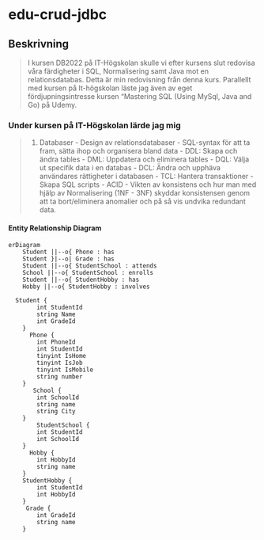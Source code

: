# edu-crud-jdbc

## Beskrivning

>I kursen DB2022 på IT-Högskolan skulle vi efter kursens slut redovisa våra färdigheter i SQL, Normalisering samt Java mot en relationsdatabas. Detta är min redovisning från denna kurs. Parallellt med kursen på It-högskolan läste jag även av eget fördjupningsintresse kursen “Mastering SQL (Using MySql, Java and Go) på Udemy.

### Under kursen på IT-Högskolan lärde jag mig 

>1. Databaser
>        - Design av relationsdatabaser
>        - SQL-syntax för att ta fram, sätta ihop och organisera bland data
>        - DDL: Skapa och ändra tables
>        - DML: Uppdatera och eliminera tables
>        - DQL: Välja ut specifik data i en databas
        - DCL: Ändra och upphäva användares rättigheter i databasen
        - TCL: Hantera transaktioner
        - Skapa SQL scripts
        - ACID
        - Vikten av konsistens och hur man med hjälp av Normalisering (1NF - 3NF) skyddar konsistensen genom att ta bort/eliminera 
          anomalier och på så vis undvika redundant data.
####  Entity Relationship Diagram

```mermaid
erDiagram
    Student ||--o{ Phone : has
    Student }|--o| Grade : has
    Student ||--o{ StudentSchool : attends
    School ||--o{ StudentSchool : enrolls
    Student ||--o{ StudentHobby : has
    Hobby ||--o{ StudentHobby : involves

  Student {
        int StudentId
        string Name
        int GradeId
    }
      Phone {
        int PhoneId
        int StudentId
        tinyint IsHome 
        tinyint IsJob
        tinyint IsMobile
        string number
    }
       School {
        int SchoolId
        string name
        string City
    }
        StudentSchool {
        int StudentId
        int SchoolId
    }
      Hobby {
        int HobbyId
        string name
    }
    StudentHobby {
        int StudentId
        int HobbyId
    }
     Grade {
        int GradeId
        string name
    }
```
